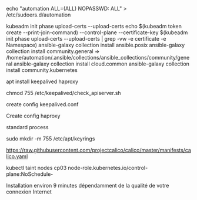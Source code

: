  echo "automation  ALL=(ALL) NOPASSWD: ALL" > /etc/sudoers.d/automation

kubeadm init phase upload-certs --upload-certs
echo $(kubeadm token create --print-join-command) --control-plane --certificate-key $(kubeadm init phase upload-certs --upload-certs | grep -vw -e certificate -e Namespace)
ansible-galaxy collection install ansible.posix
ansible-galaxy collection install community.general => /home/automation/.ansible/collections/ansible_collections/community/general
ansible-galaxy collection install cloud.common
ansible-galaxy collection install community.kubernetes

 apt install keepalived haproxy
 
 chmod 755 /etc/keepalived/check_apiserver.sh

 create config keepalived.conf

 Create config haproxy

 standard process

 sudo mkdir -m 755 /etc/apt/keyrings

 https://raw.githubusercontent.com/projectcalico/calico/master/manifests/calico.yaml

 kubectl taint nodes cp03 node-role.kubernetes.io/control-plane:NoSchedule-

Installation environ 9 minutes dépendamment de la qualité de votre connexion Internet

